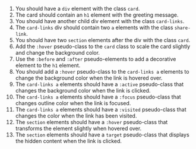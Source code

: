 1. You should have a `div` element with the class `card`.
1. The card should contain an `h1` element with the greeting message.
1. You should have another child div element with the class `card-links`.
1. The `card-links` div should contain two `a` elements with the class `share-link`.
1. You should have two `section` elements after the div with the class `card`.
1. Add the `:hover` pseudo-class to the `card` class to scale the card slightly and change the background color.
1. Use the `:before` and `:after` pseudo-elements to add a decorative element to the `h1` element.
1. You should add a `:hover` pseudo-class to the `card-links a` elements to change the background color when the link is hovered over.
1. The `card-links a` elements should have a `:active` pseudo-class that changes the background color when the link is clicked.
1. The `card-links a` elements should have a `:focus` pseudo-class that changes outline color when the link is focused.
1. The `card-links a` elements should have a `:visited` pseudo-class that changes the color when the link has been visited.
1. The `section` elements should have a `:hover` pseudo-class that transforms the element slightly when hovered over.
1. The `section` elements should have a `target` pseudo-class that displays the hidden content when the link is clicked.
